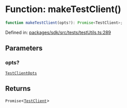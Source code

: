 # Function: makeTestClient()

```ts
function makeTestClient(opts?): Promise<TestClient>;
```

Defined in: [packages/sdk/src/tests/testUtils.ts:289](https://github.com/towns-protocol/towns/blob/0db1fd0ac7258e8db8cedfb6183e8eade8284fa1/packages/sdk/src/tests/testUtils.ts#L289)

## Parameters

### opts?

[`TestClientOpts`](../interfaces/TestClientOpts.md)

## Returns

`Promise`\<[`TestClient`](../interfaces/TestClient.md)\>
